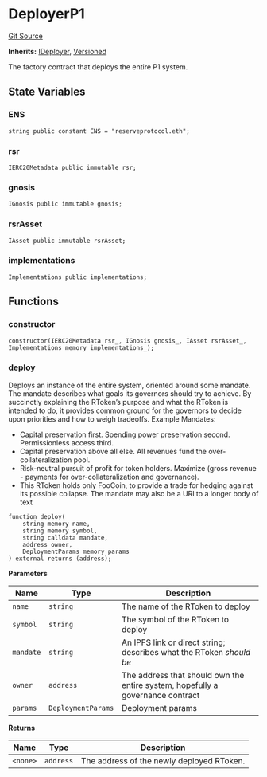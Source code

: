 # DeployerP1
[Git Source](https://github.com/larrythecucumber321/protocol/blob/77d337b8595ba96d069ded321419b36a61984170/contracts/p1/Deployer.sol)

**Inherits:**
[IDeployer](/tools/docgen/src/contracts/interfaces/IDeployer.sol/interface.IDeployer.md), [Versioned](/tools/docgen/src/contracts/mixins/Versioned.sol/abstract.Versioned.md)

The factory contract that deploys the entire P1 system.


## State Variables
### ENS

```solidity
string public constant ENS = "reserveprotocol.eth";
```


### rsr

```solidity
IERC20Metadata public immutable rsr;
```


### gnosis

```solidity
IGnosis public immutable gnosis;
```


### rsrAsset

```solidity
IAsset public immutable rsrAsset;
```


### implementations

```solidity
Implementations public implementations;
```


## Functions
### constructor


```solidity
constructor(IERC20Metadata rsr_, IGnosis gnosis_, IAsset rsrAsset_, Implementations memory implementations_);
```

### deploy

Deploys an instance of the entire system, oriented around some mandate.
The mandate describes what goals its governors should try to achieve. By succinctly
explaining the RToken’s purpose and what the RToken is intended to do, it provides common
ground for the governors to decide upon priorities and how to weigh tradeoffs.
Example Mandates:
- Capital preservation first. Spending power preservation second. Permissionless
access third.
- Capital preservation above all else. All revenues fund the over-collateralization pool.
- Risk-neutral pursuit of profit for token holders.
Maximize (gross revenue - payments for over-collateralization and governance).
- This RToken holds only FooCoin, to provide a trade for hedging against its
possible collapse.
The mandate may also be a URI to a longer body of text


```solidity
function deploy(
    string memory name,
    string memory symbol,
    string calldata mandate,
    address owner,
    DeploymentParams memory params
) external returns (address);
```
**Parameters**

|Name|Type|Description|
|----|----|-----------|
|`name`|`string`|The name of the RToken to deploy|
|`symbol`|`string`|The symbol of the RToken to deploy|
|`mandate`|`string`|An IPFS link or direct string; describes what the RToken _should be_|
|`owner`|`address`|The address that should own the entire system, hopefully a governance contract|
|`params`|`DeploymentParams`|Deployment params|

**Returns**

|Name|Type|Description|
|----|----|-----------|
|`<none>`|`address`|The address of the newly deployed RToken.|


